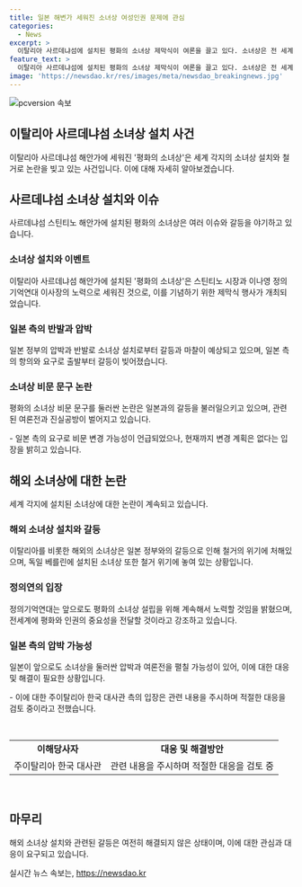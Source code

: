 ```yaml
---
title: 일본 해변가 세워진 소녀상 여성인권 문제에 관심
categories:
  - News
excerpt: >
  이탈리아 사르데냐섬에 설치된 평화의 소녀상 제막식이 여론을 끌고 있다. 소녀상은 전 세계의 여성을 상징하며, 일본의 역사적 사실과 전쟁 폭력에 대한 메시지를 전달한다. 일본 측의 항의로 출발부터 논란이 빚어졌으며, 일본 정부의 압박으로 세계의 소녀상이 철거 위협을 받고 있다. 이를 둘러싼 논란은 분쟁의 소지가 있으며, 해당 문제는 앞으로도 계속 주목받을 전망이다.
feature_text: >
  이탈리아 사르데냐섬에 설치된 평화의 소녀상 제막식이 여론을 끌고 있다. 소녀상은 전 세계의 여성을 상징하며, 일본의 역사적 사실과 전쟁 폭력에 대한 메시지를 전달한다. 일본 측의 항의로 출발부터 논란이 빚어졌으며, 일본 정부의 압박으로 세계의 소녀상이 철거 위협을 받고 있다. 이를 둘러싼 논란은 분쟁의 소지가 있으며, 해당 문제는 앞으로도 계속 주목받을 전망이다.
image: 'https://newsdao.kr/res/images/meta/newsdao_breakingnews.jpg'
---
```


<p><img src="https://newsdao.kr/res/images/meta/newsdao_breakingnews.jpg" alt="pcversion 속보" /></p>

<h2 data-ke-size="size26">이탈리아 사르데냐섬 소녀상 설치 사건</h2>

<p data-ke-size="size16">이탈리아 사르데냐섬 해안가에 세워진 '평화의 소녀상'은 세계 각지의 소녀상 설치와 철거로 논란을 빚고 있는 사건입니다. 이에 대해 자세히 알아보겠습니다.</p>

<h2 data-ke-size="size24">사르데냐섬 소녀상 설치와 이슈</h2>

<p data-ke-size="size16">사르데냐섬 스틴티노 해안가에 설치된 평화의 소녀상은 여러 이슈와 갈등을 야기하고 있습니다.</p>

<h3 data-ke-size="size22">소녀상 설치와 이벤트</h3>

<p data-ke-size="size16">이탈리아 사르데냐섬 해안가에 설치된 '평화의 소녀상'은 스틴티노 시장과 이나영 정의기억연대 이사장의 노력으로 세워진 것으로, 이를 기념하기 위한 제막식 행사가 개최되었습니다.</p>

<h3 data-ke-size="size22">일본 측의 반발과 압박</h3>

<p data-ke-size="size16">일본 정부의 압박과 반발로 소녀상 설치로부터 갈등과 마찰이 예상되고 있으며, 일본 측의 항의와 요구로 출발부터 갈등이 빚어졌습니다.</p>

<h3 data-ke-size="size22">소녀상 비문 문구 논란</h3>

<p data-ke-size="size16">평화의 소녀상 비문 문구를 둘러싼 논란은 일본과의 갈등을 불러일으키고 있으며, 관련된 여론전과 진실공방이 벌어지고 있습니다.</p>

<p data-ke-size="size16">- 일본 측의 요구로 비문 변경 가능성이 언급되었으나, 현재까지 변경 계획은 없다는 입장을 밝히고 있습니다.</p>

<h2 data-ke-size="size24">해외 소녀상에 대한 논란</h2>

<p data-ke-size="size16">세계 각지에 설치된 소녀상에 대한 논란이 계속되고 있습니다.</p>

<h3 data-ke-size="size22">해외 소녀상 설치와 갈등</h3>

<p data-ke-size="size16">이탈리아를 비롯한 해외의 소녀상은 일본 정부와의 갈등으로 인해 철거의 위기에 처해있으며, 독일 베를린에 설치된 소녀상 또한 철거 위기에 놓여 있는 상황입니다.</p>

<h3 data-ke-size="size22">정의연의 입장</h3>

<p data-ke-size="size16">정의기억연대는 앞으로도 평화의 소녀상 설립을 위해 계속해서 노력할 것임을 밝혔으며, 전세계에 평화와 인권의 중요성을 전달할 것이라고 강조하고 있습니다.</p>

<h3 data-ke-size="size22">일본 측의 압박 가능성</h3>

<p data-ke-size="size16">일본이 앞으로도 소녀상을 둘러싼 압박과 여론전을 펼칠 가능성이 있어, 이에 대한 대응 및 해결이 필요한 상황입니다.</p>

<p data-ke-size="size16">- 이에 대한 주이탈리아 한국 대사관 측의 입장은 관련 내용을 주시하며 적절한 대응을 검토 중이라고 전했습니다.</p>

<p data-ke-size="size16">&nbsp;</p>

<table>
   <tbody>
      <tr>
         <td style="text-align: center; height: 17px;"><b>이해당사자</b></td>
         <td style="text-align: center; height: 17px;"><b>대응 및 해결방안</b></td>
      </tr>
      <tr>
         <td style="text-align: center; height: 17px;">주이탈리아 한국 대사관</td>
         <td style="text-align: center; height: 17px;">관련 내용을 주시하며 적절한 대응을 검토 중</td>
      </tr>
   </tbody>
</table>

<p data-ke-size="size16">&nbsp;</p>

<h2 data-ke-size="size24">마무리</h2>

<p data-ke-size="size16">해외 소녀상 설치와 관련된 갈등은 여전히 해결되지 않은 상태이며, 이에 대한 관심과 대응이 요구되고 있습니다.</p>
실시간 뉴스 속보는, <a href="https://newsdao.kr" rel="dofollow">https://newsdao.kr</a>


